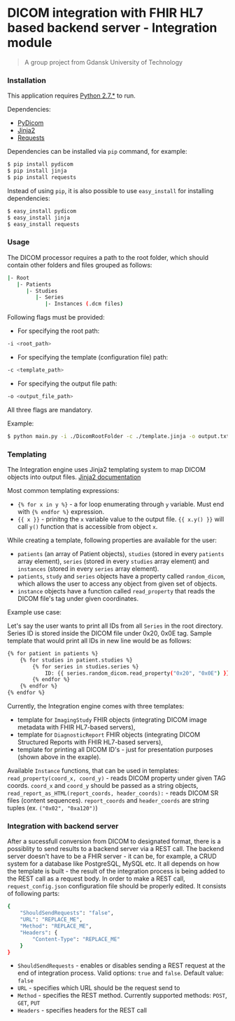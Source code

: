 # DICOM integration with FHIR HL7 based backend server - Integration module
> A group project from Gdansk University of Technology

### Installation
This application requires [Python 2.7.*](https://www.python.org/download/releases/2.7/) to run.

Dependencies:
- [PyDicom](http://www.pydicom.org/)
- [Jinja2](http://jinja.pocoo.org/docs/2.9/)
- [Requests](http://docs.python-requests.org/en/master/)

Dependencies can be installed via `pip` command, for example:

```sh
$ pip install pydicom
$ pip install jinja
$ pip install requests
``` 

Instead of using `pip`, it is also possible to use `easy_install` for installing dependencies:

```sh
$ easy_install pydicom
$ easy_install jinja
$ easy_install requests
```

### Usage

The DICOM processor requires a path to the root folder, which should contain other folders and files grouped as follows:
```sh
|- Root 
   |- Patients
      |- Studies
         |- Series
            |- Instances (.dcm files)
```

Following flags must be provided:
- For specifying the root path:
```sh
-i <root_path>
```
- For specifying the template (configuration file) path:
```sh
-c <template_path>
```
- For specifying the output file path:
```sh
-o <output_file_path>
```

All three flags are mandatory.

Example:

```sh
$ python main.py -i ./DicomRootFolder -c ./template.jinja -o output.txt
```

### Templating

The Integration engine uses Jinja2 templating system to map DICOM objects into output files. [Jinja2 documentation](http://jinja.pocoo.org/docs/2.9/)

Most common templating expressions:
- `{% for x in y %}` - a for loop enumerating through `y` variable. Must end with `{% endfor %}` expression.
- `{{ x }}` - prinitng the `x` variable value to the output file. `{{ x.y() }}` will call `y()` function that is accessible from object `x`.

While creating a template, following properties are available for the user: 
- `patients` (an array of Patient objects), `studies` (stored in every `patients` array element), `series` (stored in every `studies` array element) and `instances` (stored in every `series` array element). 
- `patients`, `study` and `series` objects have a property called `random_dicom`, which allows the user to access any object from given set of objects. 
- `instance` objects have a function called `read_property` that reads the DICOM file's tag under given coordinates. 

Example use case:

Let's say the user wants to print all IDs from all `Series` in the root directory.
Series ID is stored inside the DICOM file under 0x20, 0x0E tag. 
Sample template that would print all IDs in new line would be as follows:

```sh
{% for patient in patients %}
    {% for studies in patient.studies %}
        {% for series in studies.series %}
            ID: {{ series.random_dicom.read_property("0x20", "0x0E") }}
        {% endfor %}
    {% endfor %}
{% endfor %}
```

Currently, the Integration engine comes with three templates:
- template for `ImagingStudy` FHIR objects (integrating DICOM image metadata with FHIR HL7-based servers),
- template for `DiagnosticReport` FHIR objects (integrating DICOM Structured Reports with FHIR HL7-based servers),
- template for printing all DICOM ID's - just for presentation purposes (shown above in the exaple).

Available `Instance` functions, that can be used in templates:
`read_property(coord_x, coord_y)` - reads DICOM property under given TAG coords. `coord_x` and `coord_y` should be passed as a string objects,
`read_report_as_HTML(report_coords, header_coords):` - reads DICOM SR files (content sequences). `report_coords` and `header_coords` are string tuples (ex. `("0x02", "0xa120")`)

### Integration with backend server

After a sucessfull conversion from DICOM to designated format, there is a possiblity to send results to a backend server via a REST call. The backend server doesn't have to be a FHIR server - it can be, for example, a CRUD system for a database like PostgreSQL, MySQL etc. It all depends on how the template is built - the result of the integration process is being added to the REST call as a request body. 
In order to make a REST call, `request_config.json` configuration file should be properly edited. It consists of following parts:

```sh
{
	"ShouldSendRequests": "false",
	"URL": "REPLACE_ME",
	"Method": "REPLACE_ME",
	"Headers": {
		"Content-Type": "REPLACE_ME"
	}
}
```
- `ShouldSendRequests` - enables or disables sending a REST request at the end of integration process. Valid options: `true` and `false`. Default value: `false`
- `URL` - specifies which URL should be the request send to
- `Method` - specifies the REST method. Currently supported methods: `POST`, `GET`, `PUT`
- `Headers` - specifies headers for the REST call
